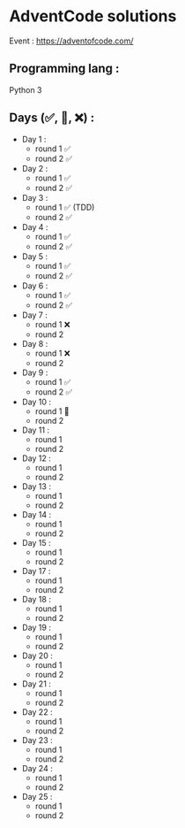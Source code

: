 # AdventCode solutions
Event : https://adventofcode.com/
## Programming lang :
Python 3

## Days (✅, 🚶, ❌) :
- Day 1 : 
    - round 1 ✅
    - round 2 ✅
- Day 2 : 
    - round 1 ✅
    - round 2 ✅
- Day 3 : 
    - round 1 ✅ (TDD)
    - round 2 ✅
- Day 4 : 
    - round 1 ✅
    - round 2 ✅
- Day 5 : 
    - round 1 ✅
    - round 2 ✅
- Day 6 : 
    - round 1 ✅
    - round 2 ✅
- Day 7 : 
    - round 1 ❌
    - round 2
- Day 8 : 
    - round 1 ❌
    - round 2
- Day 9 : 
    - round 1 ✅
    - round 2 ✅
- Day 10 : 
    - round 1 🚶
    - round 2
- Day 11 : 
    - round 1
    - round 2
- Day 12 : 
    - round 1
    - round 2
- Day 13 : 
    - round 1
    - round 2
- Day 14 : 
    - round 1
    - round 2
- Day 15 : 
    - round 1
    - round 2
- Day 17 : 
    - round 1
    - round 2
- Day 18 : 
    - round 1
    - round 2
- Day 19 : 
    - round 1
    - round 2
- Day 20 : 
    - round 1
    - round 2
- Day 21 : 
    - round 1
    - round 2
- Day 22 : 
    - round 1
    - round 2
- Day 23 : 
    - round 1
    - round 2
- Day 24 : 
    - round 1
    - round 2
- Day 25 : 
    - round 1
    - round 2
